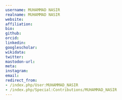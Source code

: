 ```yaml
---
username: MUHAMMAD NASIR
realname: MUHAMMAD NASIR
website: 
affiliation: 
bio: 
github: 
orcid: 
linkedin: 
googlescholar: 
wikidata: 
twitter: 
mastodon-url: 
meta:
instagram:
email:
redirect_from:
- /index.php/User:MUHAMMAD_NASIR
- /index.php/Special:Contributions/MUHAMMAD_NASIR
---
```

